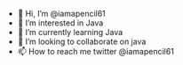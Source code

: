 - 👋 Hi, I’m @iamapencil61
- 👀 I’m interested in Java 
- 🌱 I’m currently learning Java
- 💞️ I’m looking to collaborate on java
- 📫 How to reach me twitter @iamapencil61

<!---
iamapencil61/iamapencil61 is a ✨ special ✨ repository because its `README.md` (this file) appears on your GitHub profile.
You can click the Preview link to take a look at your changes.
--->
